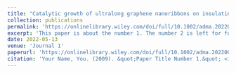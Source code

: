 ```yaml
---
title: "Catalytic growth of ultralong graphene nanoribbons on insulating substrates"
collection: publications
permalink: 'https://onlinelibrary.wiley.com/doi/full/10.1002/adma.202200956'
excerpt: 'This paper is about the number 1. The number 2 is left for future work.'
date: 2022-05-13
venue: 'Journal 1'
paperurl: 'https://onlinelibrary.wiley.com/doi/full/10.1002/adma.202200956'
citation: 'Your Name, You. (2009). &quot;Paper Title Number 1.&quot; <i>Journal 1</i>. 1(1).'
---
```

